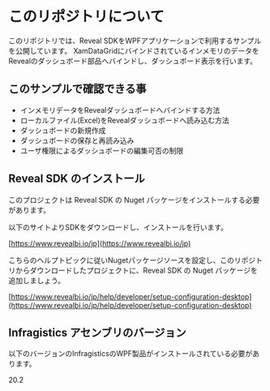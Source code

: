 # このリポジトリについて

このリポジトリでは、Reveal SDKをWPFアプリケーションで利用するサンプルを公開しています。
XamDataGridにバインドされているインメモリのデータをRevealのダッシュボード部品へバインドし、ダッシュボード表示を行います。

## このサンプルで確認できる事

- インメモリデータをRevealダッシュボードへバインドする方法
- ローカルファイル(Excel)をRevealダッシュボードへ読み込む方法
- ダッシュボードの新規作成
- ダッシュボードの保存と再読み込み
- ユーザ権限によるダッシュボードの編集可否の制限

## Reveal SDK のインストール

このプロジェクトは Reveal SDK の Nuget パッケージをインストールする必要があります。

以下のサイトよりSDKをダウンロードし、インストールを行います。

[https://www.revealbi.io/jp](https://www.revealbi.io/jp)

こちらのヘルプトピックに従いNugetパッケージソースを設定し、このリポジトリからダウンロードしたプロジェクトに、Reveal SDK の Nuget パッケージを追加しましょう。

[https://www.revealbi.io/jp/help/developer/setup-configuration-desktop](https://www.revealbi.io/jp/help/developer/setup-configuration-desktop)

## Infragistics アセンブリのバージョン

以下のバージョンのInfragisticsのWPF製品がインストールされている必要があります。

20.2
